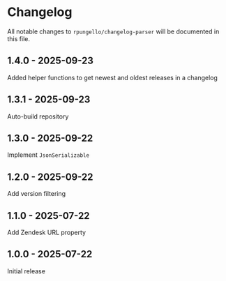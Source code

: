 # Changelog

All notable changes to `rpungello/changelog-parser` will be documented in this file.

## 1.4.0 - 2025-09-23

Added helper functions to get newest and oldest releases in a changelog

## 1.3.1 - 2025-09-23

Auto-build repository

## 1.3.0 - 2025-09-22

Implement `JsonSerializable`

## 1.2.0 - 2025-09-22

Add version filtering

## 1.1.0 - 2025-07-22

Add Zendesk URL property

## 1.0.0 - 2025-07-22

Initial release
